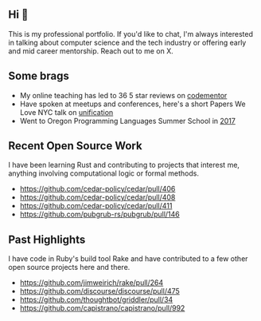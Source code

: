 ## Hi 👋

This is my professional portfolio. If you'd like to chat, I'm always interested in talking about computer science and the tech industry or offering early and mid career mentorship. Reach out to me on X.

## Some brags

* My online teaching has led to 36 5 star reviews on [codementor](https://www.codementor.io/@svanderbleek)
* Have spoken at meetups and conferences, here's a short Papers We Love NYC talk on [unification](https://paperswelove.org/2018/video/sandy-vanderbleek-a-widespread-error-in-unification-algorithms/)
* Went to Oregon Programming Languages Summer School in [2017](https://www.cs.uoregon.edu/research/summerschool/summer17/participants.php)

## Recent Open Source Work

I have been learning Rust and contributing to projects that interest me, anything involving computational logic or formal methods.

* https://github.com/cedar-policy/cedar/pull/406
* https://github.com/cedar-policy/cedar/pull/408
* https://github.com/cedar-policy/cedar/pull/411
* https://github.com/pubgrub-rs/pubgrub/pull/146

## Past Highlights

I have code in Ruby's build tool Rake and have contributed to a few other open source projects here and there.

* https://github.com/jimweirich/rake/pull/264
* https://github.com/discourse/discourse/pull/475
* https://github.com/thoughtbot/griddler/pull/34
* https://github.com/capistrano/capistrano/pull/992
